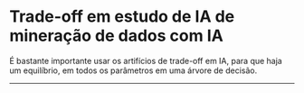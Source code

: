 # Trade-off em estudo de IA de mineração de dados com IA

É bastante importante usar os artifícios de trade-off em IA, para que haja um equilíbrio, em todos os parâmetros em uma árvore de decisão.

---
